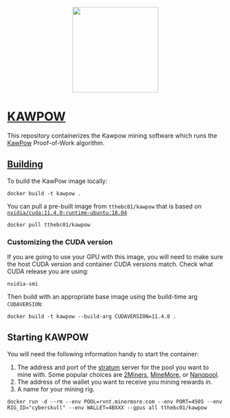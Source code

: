 <p align="center">
<img src="https://cryptologos.cc/logos/ravencoin-rvn-logo.png" width="200">
</p>

# [KAWPOW](https://github.com/RavenProject/Ravencoin)

This repository containerizes the Kawpow mining software which runs the [KawPow](https://eips.ethereum.org/EIPS/eip-1057) Proof-of-Work algorithm. 

## [Building](https://xmrig.com/docs/miner/build/ubuntu)

To build the KawPow image locally:

```shell
docker build -t kawpow .
```

You can pull a pre-built image from `tthebc01/kawpow` that is based on [`nvidia/cuda:11.4.0-runtime-ubuntu:18.04`](https://hub.docker.com/layers/nvidia/cuda/11.4.0-runtime-ubuntu18.04/images/sha256-4dfdfec42da3308b94d1f9886f3db1593032c2a8a78586f900c5e29ffa496577?context=explore)

```shell
docker pull tthebc01/kawpow
```

### Customizing the CUDA version

If you are going to use your GPU with this image, you will need to make sure the host CUDA version and container CUDA versions match. Check what CUDA release you are using:

```shell
nvidia-smi
```

Then build with an appropriate base image using the build-time arg `CUDAVERSION`:

```shell
docker build -t kawpow --build-arg CUDAVERSION=11.4.0 .
```

## Starting KAWPOW

You will need the following information handy to start the container:

1. The address and port of the [stratum](https://en.bitcoinwiki.org/wiki/Stratum_mining_protocol) server for the pool you want to mine with. Some popular choices are [2Miners](https://2miners.com/rvn-mining-pool), [MineMore](https://minermore.com/pool/RVN/), or [Nanopool](https://nanopool.org/).
2. The address of the wallet you want to receive you mining rewards in.
3. A name for your mining rig. 

```shell
docker run -d --rm --env POOL=rvnt.minermore.com --env PORT=4505 --env RIG_ID="cyberskull" --env WALLET=4BXXX --gpus all tthebc01/kawpow
```